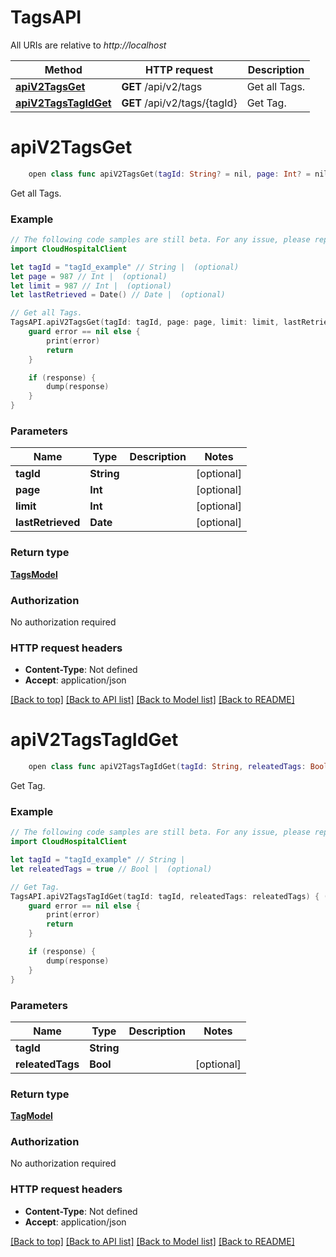 # TagsAPI

All URIs are relative to *http://localhost*

Method | HTTP request | Description
------------- | ------------- | -------------
[**apiV2TagsGet**](TagsAPI.md#apiv2tagsget) | **GET** /api/v2/tags | Get all Tags.
[**apiV2TagsTagIdGet**](TagsAPI.md#apiv2tagstagidget) | **GET** /api/v2/tags/{tagId} | Get Tag.


# **apiV2TagsGet**
```swift
    open class func apiV2TagsGet(tagId: String? = nil, page: Int? = nil, limit: Int? = nil, lastRetrieved: Date? = nil, completion: @escaping (_ data: TagsModel?, _ error: Error?) -> Void)
```

Get all Tags.

### Example
```swift
// The following code samples are still beta. For any issue, please report via http://github.com/OpenAPITools/openapi-generator/issues/new
import CloudHospitalClient

let tagId = "tagId_example" // String |  (optional)
let page = 987 // Int |  (optional)
let limit = 987 // Int |  (optional)
let lastRetrieved = Date() // Date |  (optional)

// Get all Tags.
TagsAPI.apiV2TagsGet(tagId: tagId, page: page, limit: limit, lastRetrieved: lastRetrieved) { (response, error) in
    guard error == nil else {
        print(error)
        return
    }

    if (response) {
        dump(response)
    }
}
```

### Parameters

Name | Type | Description  | Notes
------------- | ------------- | ------------- | -------------
 **tagId** | **String** |  | [optional] 
 **page** | **Int** |  | [optional] 
 **limit** | **Int** |  | [optional] 
 **lastRetrieved** | **Date** |  | [optional] 

### Return type

[**TagsModel**](TagsModel.md)

### Authorization

No authorization required

### HTTP request headers

 - **Content-Type**: Not defined
 - **Accept**: application/json

[[Back to top]](#) [[Back to API list]](../README.md#documentation-for-api-endpoints) [[Back to Model list]](../README.md#documentation-for-models) [[Back to README]](../README.md)

# **apiV2TagsTagIdGet**
```swift
    open class func apiV2TagsTagIdGet(tagId: String, releatedTags: Bool? = nil, completion: @escaping (_ data: TagModel?, _ error: Error?) -> Void)
```

Get Tag.

### Example
```swift
// The following code samples are still beta. For any issue, please report via http://github.com/OpenAPITools/openapi-generator/issues/new
import CloudHospitalClient

let tagId = "tagId_example" // String | 
let releatedTags = true // Bool |  (optional)

// Get Tag.
TagsAPI.apiV2TagsTagIdGet(tagId: tagId, releatedTags: releatedTags) { (response, error) in
    guard error == nil else {
        print(error)
        return
    }

    if (response) {
        dump(response)
    }
}
```

### Parameters

Name | Type | Description  | Notes
------------- | ------------- | ------------- | -------------
 **tagId** | **String** |  | 
 **releatedTags** | **Bool** |  | [optional] 

### Return type

[**TagModel**](TagModel.md)

### Authorization

No authorization required

### HTTP request headers

 - **Content-Type**: Not defined
 - **Accept**: application/json

[[Back to top]](#) [[Back to API list]](../README.md#documentation-for-api-endpoints) [[Back to Model list]](../README.md#documentation-for-models) [[Back to README]](../README.md)

